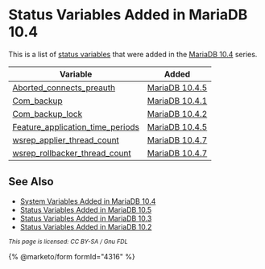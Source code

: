 # Status Variables Added in MariaDB 10.4

This is a list of [status variables](../../server-status-variables.md) that were added in the [MariaDB 10.4](https://github.com/mariadb-corporation/docs-server/blob/test/server/ha-and-performance/optimization-and-tuning/system-variables/system-and-status-variables-added-by-major-release/system-and-status-variables-added-by-major-unmaintained-release/broken-reference/README.md) series.

| Variable                                                                                                                                                   | Added                                                                                                                                                       |
| ---------------------------------------------------------------------------------------------------------------------------------------------------------- | ----------------------------------------------------------------------------------------------------------------------------------------------------------- |
| [Aborted\_connects\_preauth](../../server-status-variables.md#aborted_connects_preauth)                                                                    | [MariaDB 10.4.5](https://app.gitbook.com/s/aEnK0ZXmUbJzqQrTjFyb/community-server/old-releases/release-notes-mariadb-10-4-series/mariadb-1045-release-notes) |
| [Com\_backup](../../server-status-variables.md#com_backup)                                                                                                 | [MariaDB 10.4.1](https://app.gitbook.com/s/aEnK0ZXmUbJzqQrTjFyb/community-server/old-releases/release-notes-mariadb-10-4-series/mariadb-1041-release-notes) |
| [Com\_backup\_lock](../../server-status-variables.md#com_backup_lock)                                                                                      | [MariaDB 10.4.2](https://app.gitbook.com/s/aEnK0ZXmUbJzqQrTjFyb/community-server/old-releases/release-notes-mariadb-10-4-series/mariadb-1042-release-notes) |
| [Feature\_application\_time\_periods](../../server-status-variables.md#feature_application_time_periods)                                                   | [MariaDB 10.4.5](https://app.gitbook.com/s/aEnK0ZXmUbJzqQrTjFyb/community-server/old-releases/release-notes-mariadb-10-4-series/mariadb-1045-release-notes) |
| [wsrep\_applier\_thread\_count](https://app.gitbook.com/s/3VYeeVGUV4AMqrA3zwy7/reference/galera-cluster-status-variables#wsrep_applier_thread_count)       | [MariaDB 10.4.7](https://app.gitbook.com/s/aEnK0ZXmUbJzqQrTjFyb/community-server/old-releases/release-notes-mariadb-10-4-series/mariadb-1047-release-notes) |
| [wsrep\_rollbacker\_thread\_count](https://app.gitbook.com/s/3VYeeVGUV4AMqrA3zwy7/reference/galera-cluster-status-variables#wsrep_rollbacker_thread_count) | [MariaDB 10.4.7](https://app.gitbook.com/s/aEnK0ZXmUbJzqQrTjFyb/community-server/old-releases/release-notes-mariadb-10-4-series/mariadb-1047-release-notes) |

## See Also

* [System Variables Added in MariaDB 10.4](system-variables-added-in-mariadb-10-4.md)
* [Status Variables Added in MariaDB 10.5](../status-variables-added-in-mariadb-105.md)
* [Status Variables Added in MariaDB 10.3](status-variables-added-in-mariadb-103.md)
* [Status Variables Added in MariaDB 10.2](status-variables-added-in-mariadb-102.md)

<sub>_This page is licensed: CC BY-SA / Gnu FDL_</sub>

{% @marketo/form formId="4316" %}
